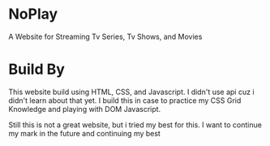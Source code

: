 # NoPlay
A Website for Streaming Tv Series, Tv Shows, and Movies

# Build By
This website build using HTML, CSS, and Javascript. I didn't use api cuz i didn't learn about that yet. I build this in case to practice my CSS Grid Knowledge and playing with DOM Javascript.

Still this is not a great website, but i tried my best for this. I want to continue my mark in the future and continuing my best 
